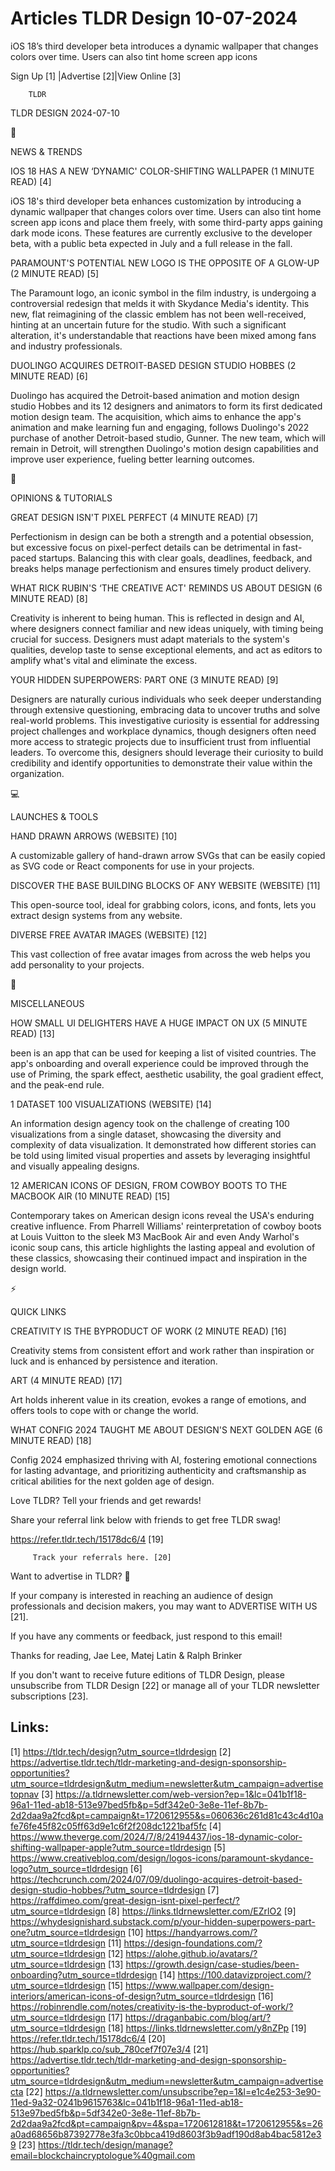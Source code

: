 # Articles TLDR Design 10-07-2024

iOS 18’s third developer beta introduces a dynamic wallpaper that
changes colors over time. Users can also tint home screen app icons  

 Sign Up [1] |Advertise [2]|View Online [3] 

		TLDR 

TLDR DESIGN 2024-07-10

📱 

NEWS & TRENDS

 IOS 18 HAS A NEW ‘DYNAMIC' COLOR-SHIFTING WALLPAPER (1 MINUTE READ)
[4] 

 iOS 18's third developer beta enhances customization by introducing a
dynamic wallpaper that changes colors over time. Users can also tint
home screen app icons and place them freely, with some third-party
apps gaining dark mode icons. These features are currently exclusive
to the developer beta, with a public beta expected in July and a full
release in the fall. 

 PARAMOUNT'S POTENTIAL NEW LOGO IS THE OPPOSITE OF A GLOW-UP (2 MINUTE
READ) [5] 

 The Paramount logo, an iconic symbol in the film industry, is
undergoing a controversial redesign that melds it with Skydance
Media's identity. This new, flat reimagining of the classic emblem has
not been well-received, hinting at an uncertain future for the studio.
With such a significant alteration, it's understandable that reactions
have been mixed among fans and industry professionals. 

 DUOLINGO ACQUIRES DETROIT-BASED DESIGN STUDIO HOBBES (2 MINUTE READ)
[6] 

 Duolingo has acquired the Detroit-based animation and motion design
studio Hobbes and its 12 designers and animators to form its first
dedicated motion design team. The acquisition, which aims to enhance
the app's animation and make learning fun and engaging, follows
Duolingo's 2022 purchase of another Detroit-based studio, Gunner. The
new team, which will remain in Detroit, will strengthen Duolingo's
motion design capabilities and improve user experience, fueling better
learning outcomes. 

🚀 

OPINIONS & TUTORIALS

 GREAT DESIGN ISN'T PIXEL PERFECT (4 MINUTE READ) [7] 

 Perfectionism in design can be both a strength and a potential
obsession, but excessive focus on pixel-perfect details can be
detrimental in fast-paced startups. Balancing this with clear goals,
deadlines, feedback, and breaks helps manage perfectionism and ensures
timely product delivery. 

 WHAT RICK RUBIN'S ‘THE CREATIVE ACT' REMINDS US ABOUT DESIGN (6
MINUTE READ) [8] 

 Creativity is inherent to being human. This is reflected in design
and AI, where designers connect familiar and new ideas uniquely, with
timing being crucial for success. Designers must adapt materials to
the system's qualities, develop taste to sense exceptional elements,
and act as editors to amplify what's vital and eliminate the excess. 

 YOUR HIDDEN SUPERPOWERS: PART ONE (3 MINUTE READ) [9] 

 Designers are naturally curious individuals who seek deeper
understanding through extensive questioning, embracing data to uncover
truths and solve real-world problems. This investigative curiosity is
essential for addressing project challenges and workplace dynamics,
though designers often need more access to strategic projects due to
insufficient trust from influential leaders. To overcome this,
designers should leverage their curiosity to build credibility and
identify opportunities to demonstrate their value within the
organization. 

💻 

LAUNCHES & TOOLS

 HAND DRAWN ARROWS (WEBSITE) [10] 

 A customizable gallery of hand-drawn arrow SVGs that can be easily
copied as SVG code or React components for use in your projects. 

 DISCOVER THE BASE BUILDING BLOCKS OF ANY WEBSITE (WEBSITE) [11] 

 This open-source tool, ideal for grabbing colors, icons, and fonts,
lets you extract design systems from any website. 

 DIVERSE FREE AVATAR IMAGES (WEBSITE) [12] 

 This vast collection of free avatar images from across the web helps
you add personality to your projects. 

🎁 

MISCELLANEOUS

 HOW SMALL UI DELIGHTERS HAVE A HUGE IMPACT ON UX (5 MINUTE READ) [13]


 been is an app that can be used for keeping a list of visited
countries. The app's onboarding and overall experience could be
improved through the use of Priming, the spark effect, aesthetic
usability, the goal gradient effect, and the peak-end rule. 

 1 DATASET 100 VISUALIZATIONS (WEBSITE) [14] 

 An information design agency took on the challenge of creating 100
visualizations from a single dataset, showcasing the diversity and
complexity of data visualization. It demonstrated how different
stories can be told using limited visual properties and assets by
leveraging insightful and visually appealing designs. 

 12 AMERICAN ICONS OF DESIGN, FROM COWBOY BOOTS TO THE MACBOOK AIR (10
MINUTE READ) [15] 

 Contemporary takes on American design icons reveal the USA's enduring
creative influence. From Pharrell Williams' reinterpretation of cowboy
boots at Louis Vuitton to the sleek M3 MacBook Air and even Andy
Warhol's iconic soup cans, this article highlights the lasting appeal
and evolution of these classics, showcasing their continued impact and
inspiration in the design world. 

⚡ 

QUICK LINKS

 CREATIVITY IS THE BYPRODUCT OF WORK (2 MINUTE READ) [16] 

 Creativity stems from consistent effort and work rather than
inspiration or luck and is enhanced by persistence and iteration. 

 ART (4 MINUTE READ) [17] 

 Art holds inherent value in its creation, evokes a range of emotions,
and offers tools to cope with or change the world. 

 WHAT CONFIG 2024 TAUGHT ME ABOUT DESIGN'S NEXT GOLDEN AGE (6 MINUTE
READ) [18] 

 Config 2024 emphasized thriving with AI, fostering emotional
connections for lasting advantage, and prioritizing authenticity and
craftsmanship as critical abilities for the next golden age of design.


Love TLDR? Tell your friends and get rewards!

 Share your referral link below with friends to get free TLDR swag! 

 https://refer.tldr.tech/15178dc6/4 [19] 

		 Track your referrals here. [20] 

Want to advertise in TLDR? 📰

 If your company is interested in reaching an audience of design
professionals and decision makers, you may want to ADVERTISE WITH US
[21]. 

 If you have any comments or feedback, just respond to this email! 

Thanks for reading, 
Jae Lee, Matej Latin & Ralph Brinker 

If you don't want to receive future editions of TLDR Design, please
unsubscribe from TLDR Design [22] or manage all of your TLDR
newsletter subscriptions [23]. 

 

Links:
------
[1] https://tldr.tech/design?utm_source=tldrdesign
[2] https://advertise.tldr.tech/tldr-marketing-and-design-sponsorship-opportunities?utm_source=tldrdesign&utm_medium=newsletter&utm_campaign=advertisetopnav
[3] https://a.tldrnewsletter.com/web-version?ep=1&lc=041b1f18-96a1-11ed-ab18-513e97bed5fb&p=5df342e0-3e8e-11ef-8b7b-2d2daa9a2fcd&pt=campaign&t=1720612955&s=060636c261d81c43c4d10afe76fe45f82c05ff63d9e1c6f2f208dc1221baf5fc
[4] https://www.theverge.com/2024/7/8/24194437/ios-18-dynamic-color-shifting-wallpaper-apple?utm_source=tldrdesign
[5] https://www.creativebloq.com/design/logos-icons/paramount-skydance-logo?utm_source=tldrdesign
[6] https://techcrunch.com/2024/07/09/duolingo-acquires-detroit-based-design-studio-hobbes/?utm_source=tldrdesign
[7] https://raffdimeo.com/great-design-isnt-pixel-perfect/?utm_source=tldrdesign
[8] https://links.tldrnewsletter.com/EZrlO2
[9] https://whydesignishard.substack.com/p/your-hidden-superpowers-part-one?utm_source=tldrdesign
[10] https://handyarrows.com/?utm_source=tldrdesign
[11] https://design-foundations.com/?utm_source=tldrdesign
[12] https://alohe.github.io/avatars/?utm_source=tldrdesign
[13] https://growth.design/case-studies/been-onboarding?utm_source=tldrdesign
[14] https://100.datavizproject.com/?utm_source=tldrdesign
[15] https://www.wallpaper.com/design-interiors/american-icons-of-design?utm_source=tldrdesign
[16] https://robinrendle.com/notes/creativity-is-the-byproduct-of-work/?utm_source=tldrdesign
[17] https://draganbabic.com/blog/art/?utm_source=tldrdesign
[18] https://links.tldrnewsletter.com/y8nZPp
[19] https://refer.tldr.tech/15178dc6/4
[20] https://hub.sparklp.co/sub_780cef7f07e3/4
[21] https://advertise.tldr.tech/tldr-marketing-and-design-sponsorship-opportunities?utm_source=tldrdesign&utm_medium=newsletter&utm_campaign=advertisecta
[22] https://a.tldrnewsletter.com/unsubscribe?ep=1&l=e1c4e253-3e90-11ed-9a32-0241b9615763&lc=041b1f18-96a1-11ed-ab18-513e97bed5fb&p=5df342e0-3e8e-11ef-8b7b-2d2daa9a2fcd&pt=campaign&pv=4&spa=1720612818&t=1720612955&s=26a0ad68656b87392778e3fa3c0bbca419d8603f3b9adf190d8ab4bac5812e39
[23] https://tldr.tech/design/manage?email=blockchaincryptologue%40gmail.com